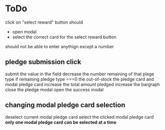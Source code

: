 # ToDo

click on "select reward" button should

- open modal
- select the correct card for the select reward button

should not be able to enter anythign except a number

## pledge submission click

submit the value in the field
decrease the number remaining of that plege type
if remaining pledge type ===0 the out-of-stock the pledge card and modal pledge card
increase the total amount pledged
increase the bargraph
close the pledge modal
open the success modal

## changing modal pledge card selection

deselect current modal pledge card
select the clicked modal pledge card
**only one modal pledge card can be selected at a time**
